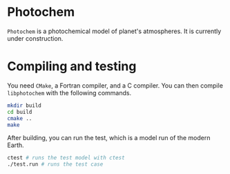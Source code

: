 # Photochem

`Photochem` is a photochemical model of planet's atmospheres. It is currently under construction. 

# Compiling and testing

You need `CMake`, a Fortran compiler, and a C compiler. You can then compile `libphotochem` with the following commands.

```sh
mkdir build
cd build
cmake ..
make
```

After building, you can run the test, which is a model run of the modern Earth.

```sh
ctest # runs the test model with ctest
./test.run # runs the test case
```
